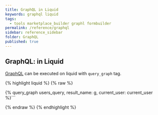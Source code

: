 ```yaml
---
title: GraphQL in Liquid
keywords: graphql liquid
tags:
  - tools marketplace_builder graphl formbuilder
permalink: /reference/graphql
sidebar: reference_sidebar
folder: GraphQL
published: true
---
```


## GraphQL: in Liquid

[GraphQL](http://graphql.org/learn/) can be executed on liquid with `query_graph` tag.

{% highlight liquid %}
{% raw %}

{% query_graph users_query, result_name: g, current_user: current_user %}```

{% endraw %}
{% endhighlight %}